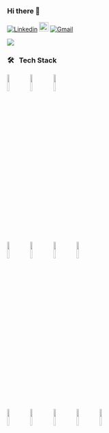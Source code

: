 ### Hi there 👋 

[![Linkedin](https://img.shields.io/badge/-LinkedIn-blue?style=flat&logo=Linkedin&logoColor=white)](https://www.linkedin.com/in/juliani-schlickmann-damasceno/)
[<img src="https://img.shields.io/github/followers/Schlickmann?label=follow&style=social" height="22" title="Follow me" />](https://github.com/Schlickmann) 
[![Gmail](https://img.shields.io/badge/-Gmail-c14438?style=flat&logo=Gmail&logoColor=white)](mailto:juliani.schlickmann@gmail.com)

<p align="left"> 
 <a>
   <img src="https://github-readme-stats.vercel.app/api?username=Schlickmann&show_icons=true&theme=graywhite" />
 </a>
</p> 


<h3>🛠 &nbsp; Tech Stack</h3>
<code><img width="10%" src="https://www.vectorlogo.zone/logos/javascript/javascript-horizontal.svg"></code>
<code><img width="10%" src="https://www.vectorlogo.zone/logos/reactjs/reactjs-ar21.svg"></code>
<code><img width="10%" src="https://www.vectorlogo.zone/logos/nodejs/nodejs-ar21.svg"></code>
<br />
<code><img width="10%" src="https://www.vectorlogo.zone/logos/emberjs/emberjs-ar21.svg"></code>
<code><img width="10%" src="https://www.vectorlogo.zone/logos/vuejs/vuejs-ar21.svg"></code>
<code><img width="10%" src="https://www.vectorlogo.zone/logos/w3_html5/w3_html5-ar21.svg"></code>
<code><img width="10%" src="https://www.vectorlogo.zone/logos/sass-lang/sass-lang-ar21.svg"></code>
<br />
<code><img width="10%" src="https://www.vectorlogo.zone/logos/sequelizejs/sequelizejs-ar21.svg"></code>
<code><img width="10%" src="https://www.vectorlogo.zone/logos/postgresql/postgresql-ar21.svg"></code>
<code><img width="10%" src="https://www.vectorlogo.zone/logos/expressjs/expressjs-ar21.svg"></code>
<code><img width="10%" src="https://www.vectorlogo.zone/logos/ruby-lang/ruby-lang-ar21.svg"></code>
<code><img width="10%" src="https://www.vectorlogo.zone/logos/python/python-ar21.svg"></code>
   
  

<!--
**Schlickmann/Schlickmann** is a ✨ _special_ ✨ repository because its `README.md` (this file) appears on your GitHub profile.

Here are some ideas to get you started:

- 🔭 I’m currently working on ...
- 🌱 I’m currently learning ...
- 👯 I’m looking to collaborate on ...
- 🤔 I’m looking for help with ...
- 💬 Ask me about ...
- 📫 How to reach me: ...
- 😄 Pronouns: ...
- ⚡ Fun fact: ...
-->
